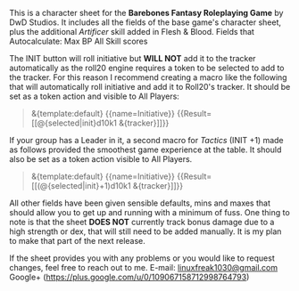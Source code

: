 This is a character sheet for the **Barebones Fantasy Roleplaying Game** by DwD Studios.  It includes all the fields of the base game's character sheet, plus the additional *Artificer* skill added in Flesh & Blood.
Fields that Autocalculate:
Max BP
All Skill scores

The INIT button will roll initiative but **WILL NOT** add it to the tracker automatically as the roll20 engine requires a token to be selected to add to the tracker.  For this reason I recommend creating a macro like the following that will automatically roll initiative and add it to Roll20's tracker.  It should be set as a token action and visible to All Players:

>&{template:default} {{name=Initiative}} {{Result=[[@{selected|init}d10k1 &{tracker}]]}}

If your group has a Leader in it, a second macro for *Tactics* (INIT +1) made as follows provided the smoothest game experience at the table.  It should also be set as a token action visible to All Players.

>&{template:default} {{name=Initiative}} {{Result=[[(@{selected|init}+1)d10k1 &{tracker}]]}}

All other fields have been given sensible defaults, mins and maxes that should allow you to get up and running with a minimum of fuss.  One thing to note is that the sheet **DOES NOT** currently track bonus damage due to a high strength or dex, that will still need to be added manually.  It is my plan to make that part of the next release.

If the sheet provides you with any problems or you would like to request changes, feel free to reach out to me.
E-mail: linuxfreak1030@gmail.com
Google+ (https://plus.google.com/u/0/109067158712998764793)